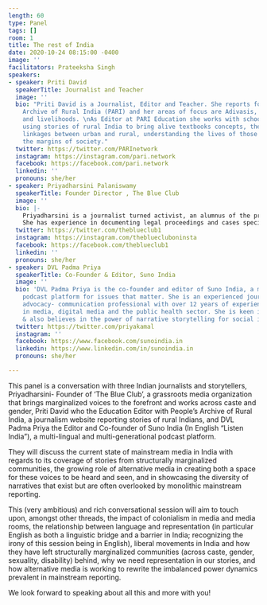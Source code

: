 ```yaml
---
length: 60
type: Panel
tags: []
room: 1
title: The rest of India
date: 2020-10-24 08:15:00 -0400
image: ''
facilitators: Prateeksha Singh
speakers:
- speaker: Priti David
  speakerTitle: Journalist and Teacher
  image: ''
  bio: "Priti David is a Journalist, Editor and Teacher. She reports for the People’s
    Archive of Rural India (PARI) and her areas of focus are Adivasis, health, education
    and livelihoods. \nAs Editor at PARI Education she works with schoold and collegest,
    using stories of rural India to bring alive textbooks concepts, the complex inter
    linkages between urban and rural, understanding the lives of those who are on
    the margins of society."
  twitter: https://twitter.com/PARInetwork
  instagram: https://instagram.com/pari.network
  facebook: https://facebook.com/pari.network
  linkedin: ''
  pronouns: she/her
- speaker: Priyadharsini Palaniswamy
  speakerTitle: Founder Director , The Blue Club
  image: ''
  bio: |-
    Priyadharsini is a journalist turned activist, an alumnus of the prestigious Asian College of Journalism. After working with various media outlets like India Today, Priyadharsini decided that she would get into reporting about and working with Dalit communities in India. It’s this journey that led her towards setting up ‘The Blue Club’, an emerging grassroots organisation to amplify the voices of women from marginalised caste and gender locations. She played the leading role in designing The Blue Club Media Fellowship for Writers 2020-22 , a unique learning opportunity for marginalised women and queer persons.
    She has experience in documenting legal proceedings and cases specifically with respect to the violation of rights of Dalit Communities with special focus on Dalit Women. Priyadharsini has multiple short films and documentaries to her credit, including Go, Get Education, a short film based on the life of Savitribai Phule, a revolutionary 19th century feminist social reformer, and #dalitwomenfight which is on the rape atrocities committed on Dalit women in Haryana. The latter was screened at the 38th session of United Nations Human Rights Council, Geneva."
  twitter: https://twitter.com/theblueclub1
  instagram: https://instagram.com/thebluecluboninsta
  facebook: https://facebook.com/theblueclub1
  linkedin: ''
  pronouns: she/her
- speaker: DVL Padma Priya
  speakerTitle: Co-Founder & Editor, Suno India
  image: ''
  bio: 'DVL Padma Priya is the co-founder and editor of Suno India, a multilingual-multigenerational
    podcast platform for issues that matter. She is an experienced journalist and
    advocacy- communication professional with over 12 years of experience working
    in media, digital media and the public health sector. She is keen in media literacy
    & also believes in the power of narrative storytelling for social impact. '
  twitter: https://twitter.com/priyakamal
  instagram: ''
  facebook: https://www.facebook.com/sunoindia.in
  linkedin: https://www.linkedin.com/in/sunoindia.in
  pronouns: she/her

---
```

This panel is a conversation with three Indian journalists and storytellers, Priyadharsini- Founder of ‘The Blue Club’, a grassroots media organization that brings marginalized voices to the forefront and works across caste and gender, Priti David who the Education Editor with People’s Archive of Rural India, a journalism website reporting stories of rural Indians, and DVL Padma Priya the Editor and Co-founder of Suno India (In English “Listen India”), a multi-lingual and multi-generational podcast platform.  
  
They will discuss the current state of mainstream media in India with regards to its coverage of stories from structurally marginalized communities, the growing role of alternative media in creating both a space for these voices to be heard and seen, and in showcasing the diversity of narratives that exist but are often overlooked by monolithic mainstream reporting.  
  
This (very ambitious) and rich conversational session will aim to touch upon, amongst other threads, the impact of colonialism in media and media rooms, the relationship between language and representation (in particular English as both a linguistic bridge and a barrier in India; recognizing the irony of this session being in English), liberal movements in India and how they have left structurally marginalized communities (across caste, gender, sexuality, disability) behind, why we need representation in our stories, and how alternative media is working to rewrite the imbalanced power dynamics prevalent in mainstream reporting.  
  
We look forward to speaking about all this and more with you!